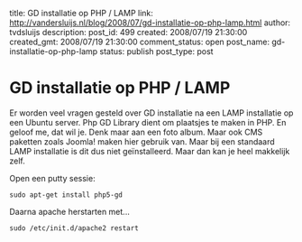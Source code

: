 title: GD installatie op PHP / LAMP
link: http://vandersluijs.nl/blog/2008/07/gd-installatie-op-php-lamp.html
author: tvdsluijs
description: 
post_id: 499
created: 2008/07/19 21:30:00
created_gmt: 2008/07/19 21:30:00
comment_status: open
post_name: gd-installatie-op-php-lamp
status: publish
post_type: post

# GD installatie op PHP / LAMP

Er worden veel vragen gesteld over GD installatie na een LAMP installatie op een Ubuntu server. Php GD Library dient om plaatsjes te maken in PHP. En geloof me, dat wil je. Denk maar aan een foto album. Maar ook CMS paketten zoals Joomla! maken hier gebruik van. Maar bij een standaard LAMP installatie is dit dus niet geïnstalleerd. Maar dan kan je heel makkelijk zelf.   
  
Open een putty sessie:   
  

    
    
    sudo apt-get install php5-gd

  
  
  
Daarna apache herstarten met...   
  
  
  

    
    
    sudo /etc/init.d/apache2 restart